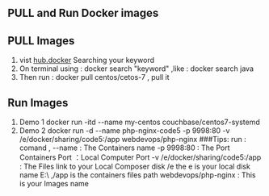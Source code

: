 ## PULL and Run Docker images



## PULL Images
1. vist [hub.docker](https://hub.docker.com/) Searching your keyword 
2. On terminal using : docker search "keyword" ,like : docker search java
3. Then run : docker pull centos/cetos-7 , pull it

## Run Images
1. Demo 1
docker run -itd --name my-centos couchbase/centos7-systemd
2. Demo 2
docker run -d --name php-nginx-code5 -p 9998:80 -v /e/docker/sharing/code5:/app  webdevops/php-nginx
###Tips: 
run :  comand ,
--name :  The Containers name
-p 9998:80 : The Port  Containers Port ：Local Computer Port
-v /e/docker/sharing/code5:/app : The Files link to your Local Composer disk /e the e is your local disk name E:\  ,/app is the containers files path
webdevops/php-nginx  : This is your Images name





